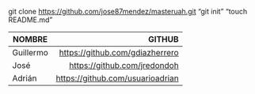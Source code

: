 ﻿git clone https://github.com/jose87mendez/masteruah.git
“git init”
“touch README.md”

| **NOMBRE** | **GITHUB** |
| ------ | ------:|
| Guillermo | https://github.com/gdiazherrero || José | https://github.com/jredondoh || Adrián | https://github.com/usuarioadrian |

